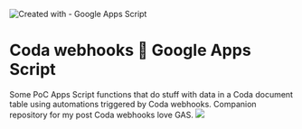 ![Created with - Google Apps Script](https://img.shields.io/static/v1?label=Created+with&message=Google+Apps+Script&color=blue)

# Coda webhooks 💙 Google Apps Script

Some PoC Apps Script functions that do stuff with data in a Coda document table using automations triggered by Coda webhooks. Companion repository for my post Coda  webhooks love GAS.
![](https://user-images.githubusercontent.com/12829262/171039828-42852f35-a20e-46f0-9f65-40043532df26.png)  
